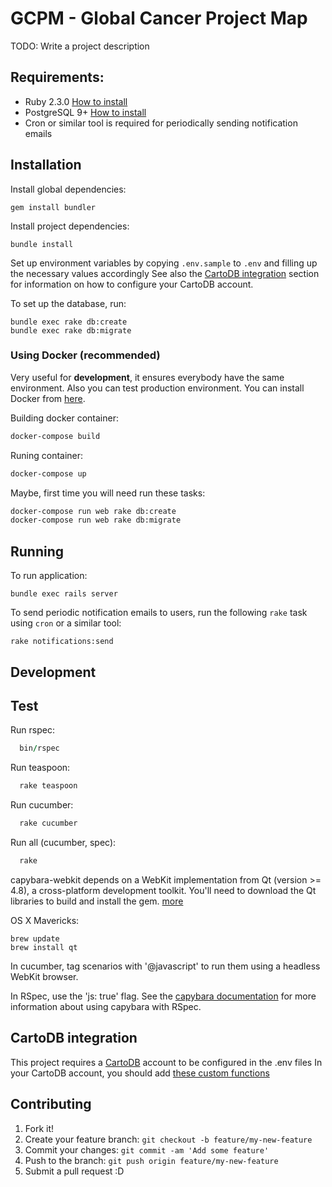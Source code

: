 # GCPM - Global Cancer Project Map

TODO: Write a project description

## Requirements:

* Ruby 2.3.0 [How to install](https://gorails.com/setup/osx/10.10-yosemite)
* PostgreSQL 9+ [How to install](http://exponential.io/blog/2015/02/21/install-postgresql-on-mac-os-x-via-brew/)
* Cron or similar tool is required for periodically sending notification emails

## Installation

Install global dependencies:

    gem install bundler

Install project dependencies:

    bundle install

Set up environment variables by copying `.env.sample` to `.env` and filling up the necessary values accordingly
See also the [CartoDB integration](#cartodb-integration) section for information on how to configure your CartoDB account.

To set up the database, run:

    bundle exec rake db:create
    bundle exec rake db:migrate


### Using Docker (recommended)

Very useful for **development**, it ensures everybody have the same environment. Also you can test production environment.
You can install Docker from [here](https://www.docker.com).

Building docker container:

```bash
docker-compose build
```

Runing container:

```bash
docker-compose up
```

Maybe, first time you will need run these tasks:

```bash
docker-compose run web rake db:create
docker-compose run web rake db:migrate
```

## Running

To run application:

    bundle exec rails server


To send periodic notification emails to users, run the following `rake` task using `cron` or a similar tool:

    rake notifications:send


## Development

## Test

  Run rspec:

```ruby
  bin/rspec
```
  Run teaspoon:

```ruby
  rake teaspoon
```
  Run cucumber:

```ruby
  rake cucumber
```
  Run all (cucumber, spec):

```ruby
  rake
```

capybara-webkit depends on a WebKit implementation from Qt (version >= 4.8), a cross-platform development toolkit. You'll need to download the Qt libraries to build and install the gem. [more](https://github.com/thoughtbot/capybara-webkit/wiki/Installing-Qt-and-compiling-capybara-webkit)

OS X Mavericks:

    brew update
    brew install qt

In cucumber, tag scenarios with '@javascript' to run them using a headless WebKit browser.

In RSpec, use the 'js: true' flag. See the [capybara documentation](http://rubydoc.info/gems/capybara#Using_Capybara_with_RSpec) for more information about using capybara with RSpec.

## CartoDB integration

This project requires a [CartoDB](https://cartodb.com/) account to be configured in the .env files
In your CartoDB account, you should add [these custom functions](extra/cartodb_queries.sql)

## Contributing

1. Fork it!
2. Create your feature branch: `git checkout -b feature/my-new-feature`
3. Commit your changes: `git commit -am 'Add some feature'`
4. Push to the branch: `git push origin feature/my-new-feature`
5. Submit a pull request :D
